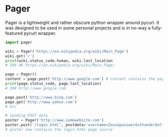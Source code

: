 # Pager

Pager is a lightweight and rather obscure python wrapper around pycurl. It was designed to be used in some personal projects and is in no-way a fully-featured pycurl wrapper.

```python
import pager

wiki = Pager('https://en.wikipedia.org/wiki/Main_Page')
wiki.get('/')
print(wiki.status_code.human, wiki.last_location
# 200 OK https://en.wikipedia.org/wiki/Main_Page/

page = Pager()
content = page.post('http://www.google.com') # content contains the page source
print(page.status_code, page.last_location)
# 200 http://www.google.com

page.post('http://www.bing.com')
page.get('http://www.yahoo.com')
# etc

# sending POST data
poster = Pager('http://www.somewebsite.com')
poster.post('/login.html', postdata='username=Zeus&password=thunderbolt')
# poster now contains the login.html page source
```
